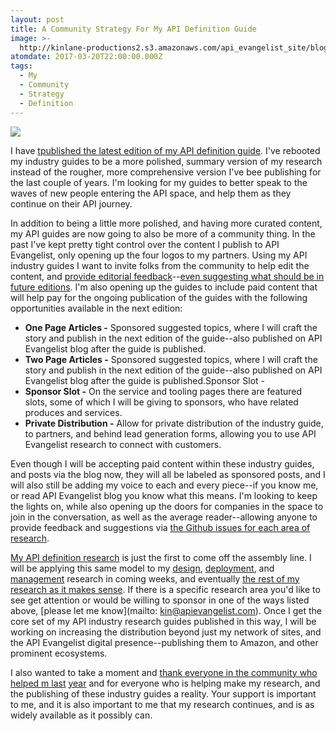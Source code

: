 ```yaml
---
layout: post
title: A Community Strategy For My API Definition Guide
image: >-
  http://kinlane-productions2.s3.amazonaws.com/api_evangelist_site/blog/api_definitions_2017_03.png
atomdate: 2017-03-20T22:00:00.000Z
tags:
  - My
  - Community
  - Strategy
  - Definition
---
```

[![](http://kinlane-productions2.s3.amazonaws.com/api_evangelist_site/blog/api_definitions_2017_03.png)](http://definitions.apievangelist.com/guide/)

I have [tpublished the latest edition of my API definition guide](http://definitions.apievangelist.com/guide/). I've rebooted my industry guides to be a more polished, summary version of my research instead of the rougher, more comprehensive version I've bee publishing for the last couple of years. I'm looking for my guides to better speak to the waves of new people entering the API space, and help them as they continue on their API journey.

In addition to being a little more polished, and having more curated content, my API guides are now going to also be more of a community thing. In the past I've kept pretty tight control over the content I publish to API Evangelist, only opening up the four logos to my partners. Using my API industry guides I want to invite folks from the community to help edit the content, and [provide editorial feedback](https://github.com/api-evangelist/definitions/issues?q=is%3Aissue+is%3Aclosed)\--[even suggesting what should be in future editions](https://github.com/api-evangelist/definitions/issues/6). I'm also opening up the guides to include paid content that will help pay for the ongoing publication of the guides with the following opportunities available in the next edition:

*   **One Page Articles -** Sponsored suggested topics, where I will craft the story and publish in the next edition of the guide--also published on API Evangelist blog after the guide is published.
*   **Two Page Articles -** Sponsored suggested topics, where I will craft the story and publish in the next edition of the guide--also published on API Evangelist blog after the guide is published.Sponsor Slot - 
*   **Sponsor Slot -** On the service and tooling pages there are featured slots, some of which I will be giving to sponsors, who have related produces and services.
*   **Private Distribution -** Allow for private distribution of the industry guide, to partners, and behind lead generation forms, allowing you to use API Evangelist research to connect with customers.

Even though I will be accepting paid content within these industry guides, and posts via the blog now, they will all be labeled as sponsored posts, and I will also still be adding my voice to each and every piece--if you know me, or read API Evangelist blog you know what this means. I'm looking to keep the lights on, while also opening up the doors for companies in the space to join in the conversation, as well as the average reader--allowing anyone to provide feedback and suggestions via [the Github issues for each area of research](https://github.com/api-evangelist/definitions/issues).

[My API definition research](http://definitions.apievangelist.com) is just the first to come off the assembly line. I will be applying this same model to my [design](http://design.apievangelist.com), [deployment](http://deployment.apievangelist.com), and [management](http://management.apievangelist.com) research in coming weeks, and eventually [the rest of my research as it makes sense](http://apievangelist.com). If there is a specific research area you'd like to see get attention or would be willing to sponsor in one of the ways listed above, [please let me know](mailto: kin@apievangelist.com). Once I get the core set of my API industry research guides published in this way, I will be working on increasing the distribution beyond just my network of sites, and the API Evangelist digital presence--publishing them to Amazon, and other prominent ecosystems.

I also wanted to take a moment and [thank everyone in the community who helped m last](https://apievangelist.com/2016/05/28/the-community-has-spoken-api-evangelist-will-stay-as-it-is/) [year](https://apievangelist.com/2016/05/28/the-community-has-spoken-api-evangelist-will-stay-as-it-is/) and for everyone who is helping make my research, and the publishing of these industry guides a reality. Your support is important to me, and it is also important to me that my research continues, and is as widely available as it possibly can.